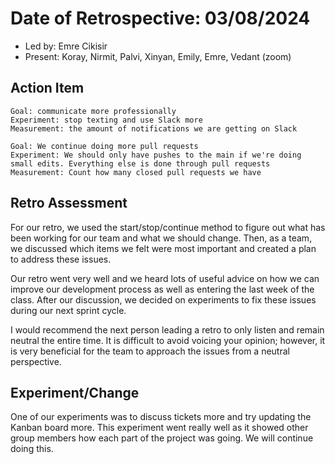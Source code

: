 # Date of Retrospective: 03/08/2024

* Led by: Emre Cikisir
* Present: Koray, Nirmit, Palvi, Xinyan, Emily, Emre, Vedant (zoom)


## Action Item
    Goal: communicate more professionally	
    Experiment: stop texting and use Slack more
    Measurement: the amount of notifications we are getting on Slack
    
    Goal: We continue doing more pull requests
    Experiment: We should only have pushes to the main if we're doing small edits. Everything else is done through pull requests
    Measurement: Count how many closed pull requests we have


## Retro Assessment
For our retro, we used the start/stop/continue method to figure out what has been working for our team and what we should change. Then, as a team, we discussed which items we felt were most important and created a plan to address these issues.

Our retro went very well and we heard lots of useful advice on how we can improve our development process as well as entering the last week of the class. After our discussion, we decided on experiments to fix these issues during our next sprint cycle.

I would recommend the next person leading a retro to only listen and remain neutral the entire time. It is difficult to avoid voicing your opinion; however, it is very beneficial for the team to approach the issues from a neutral perspective.


## Experiment/Change
One of our experiments was to discuss tickets more and try updating the Kanban board more. This experiment went really well as it showed other group members how each part of the project was going. We will continue doing this.
